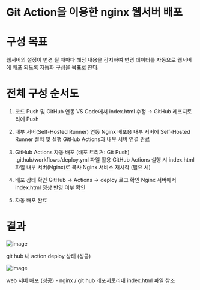 # Git Action을 이용한 nginx 웹서버 배포

# 구성 목표 

웹서버의 설정이 변경 될 때마다 해당 내용을 감지하여 변경 데이터를 자동으로 웹서버에 배포 되도록 자동화 구성을 목표로 한다.

# 전체 구성 순서도

1. 코드 Push 및 GitHub 연동
VS Code에서 index.html 수정 → GitHub 레포지토리에 Push

2. 내부 서버(Self-Hosted Runner) 연동
Nginx 배포용 내부 서버에 Self-Hosted Runner 설치 및 실행
GitHub Actions과 내부 서버 연결 완료

3. GitHub Actions 자동 배포 (배포 트리거: Git Push)
.github/workflows/deploy.yml 파일 활용
GitHub Actions 실행 시
index.html 파일 내부 서버(Nginx)로 복사
Nginx 서비스 재시작 (필요 시)

4. 배포 상태 확인
GitHub → Actions → deploy 로그 확인
Nginx 서버에서 index.html 정상 반영 여부 확인

5. 자동 배포 완료

# 결과

![image](https://github.com/user-attachments/assets/0d958694-5a10-4711-a66c-8d7216b3550d)

git hub 내 action deploy 상태 (성공)


![image](https://github.com/user-attachments/assets/ef685165-e2ea-4dd8-83e4-eabba9deae90)

web 서버 배포 (성공) - nginx / git hub 레포지토리내 index.html 파일 참조
